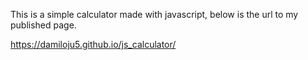 This is a simple calculator made with javascript, below is the url to my published page.

https://damiloju5.github.io/js_calculator/